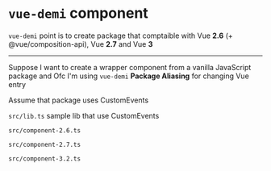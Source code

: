 # `vue-demi` component

`vue-demi` point is to create package that comptaible with Vue **2.6** (+ @vue/composition-api), Vue **2.7** and Vue **3**

---

Suppose I want to create a wrapper component from a vanilla JavaScript package and Ofc I'm using `vue-demi` **Package Aliasing** for changing Vue entry

Assume that package uses CustomEvents 

`src/lib.ts` sample lib that use CustomEvents

`src/component-2.6.ts`

`src/component-2.7.ts`

`src/component-3.2.ts`
